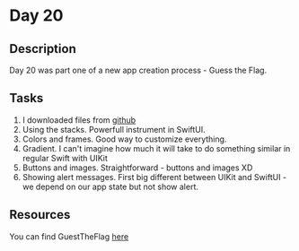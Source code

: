 # Day 20

## Description

Day 20 was part one of a new app creation process - Guess the Flag.

## Tasks

1. I downloaded files from [github](https://github.com/twostraws/HackingWithSwift/tree/main/SwiftUI/project2-files)
2. Using the stacks. Powerfull instrument in SwiftUI.
3. Colors and frames. Good way to customize everything.
4. Gradient. I can't imagine how much it will take to do something similar in regular Swift with UIKit
5. Buttons and images. Straightforward - buttons and images XD
6. Showing alert messages. First big different between UIKit and SwiftUI - we depend on our app state but not show alert.

## Resources

You can find GuestTheFlag [here](/Sources/GuestTheFlag/)